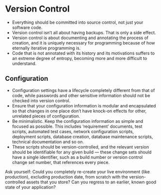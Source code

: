 # Version Control

- Everything should be committed into source control, not just your software code. 
- Version control isn’t all about having backups. That is only a side effect. 
- Version control is about documenting and annotating the process of creation, and it is uniquely necessary for programming because of how eternally iterative programming is. 
- Code that is not annotated with its history and its motivations suffers to an extreme degree of entropy, becoming more and more difficult to understand.

## Configuration
- Configuration settings have a lifecycle completely different from that of code, while passwords 
and other sensitive information should not be checked into version control. 
- Ensure that your configuration information is modular and encapsulated so that changes in one place don’t have knock-on effects for other, unrelated pieces of configuration. 
- Be minimalistic. Keep the configuration information as simple and focused as possible. This includes ‘requirement’ documents, test scripts, automated test cases, network configuration scripts, deployment scripts, database creation, database maintenance scripts, technical documentation and so on. 
- These scripts should be version-controlled, and the relevant version should be identifiable for any given build — these change sets should have a single identifier, such as a build number or version control change set number, that references every piece.

Ask yourself:
Could you completely re-create your live environment (like production), excluding production date, from scratch with the version-controlled assets that you store?
Can you regress to an earlier, known good state of your application?

